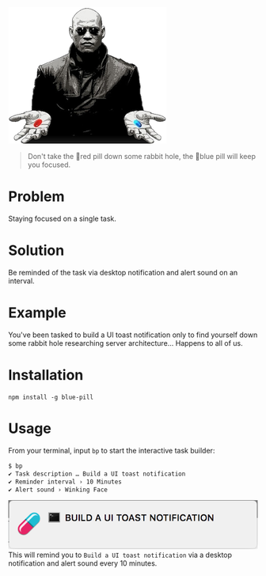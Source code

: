 ![](doc/morpheus.png)
> Don't take the 🔴red pill down some rabbit hole, the 🔵blue pill will keep you focused.

# Problem
Staying focused on a single task.

# Solution
Be reminded of the task via desktop notification and alert sound on an interval.

# Example
You've been tasked to build a UI toast notification only to find yourself down some rabbit hole researching server architecture... Happens to all of us.

# Installation
```shell
npm install -g blue-pill
```

# Usage
From your terminal, input `bp` to start the interactive task builder:
```shell
$ bp
✔ Task description … Build a UI toast notification
✔ Reminder interval › 10 Minutes
✔ Alert sound › Winking Face
```
![](doc/screenshot1.png)
This will remind you to `Build a UI toast notification` via a desktop notification and alert sound every 10 minutes.
